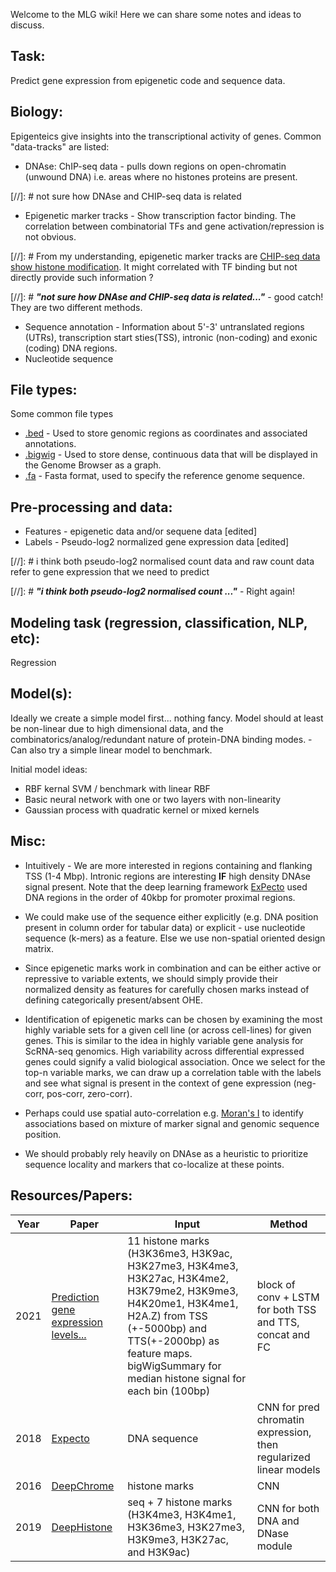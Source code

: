 Welcome to the MLG wiki! Here we can share some notes and ideas to discuss.

## Task:
Predict gene expression from epigenetic code and sequence data.

## Biology:
Epigenteics give insights into the transcriptional activity of genes. Common "data-tracks" are listed:

* DNAse: ChIP-seq data - pulls down regions on open-chromatin (unwound DNA) i.e. areas where no histones proteins are present.

[//]: # not sure how DNAse and CHIP-seq data is related
* Epigenetic marker tracks - Show transcription factor binding. The correlation between combinatorial TFs and gene activation/repression is not obvious.

[//]: #  From my understanding, epigenetic marker tracks are [CHIP-seq data show histone modification](https://ccg.epfl.ch/chipseq/doc/chipseq_tutorial_intro.php). It might correlated with TF binding but not directly provide such information ?

[//]: # _**"not sure how DNAse and CHIP-seq data is related..."**_ - good catch! They are two different methods.

* Sequence annotation - Information about 5'-3' untranslated regions (UTRs), transcription start sties(TSS), intronic (non-coding) and exonic (coding) DNA regions. 
* Nucleotide sequence 


## File types:
Some common file types
* [.bed](https://genome.ucsc.edu/FAQ/FAQformat.html#format12) - Used to store genomic regions as coordinates and associated annotations.
* [.bigwig](https://software.broadinstitute.org/software/igv/bigwig) - Used to store dense, continuous data that will be displayed in the Genome Browser as a graph.
* [.fa](https://software.broadinstitute.org/software/igv/FASTA) - Fasta format, used to specify the reference genome sequence.


## Pre-processing and data:
* Features - epigenetic data and/or sequene data [edited] 
* Labels - Pseudo-log2 normalized gene expression data [edited]

[//]: #  i think both pseudo-log2 normalised count data  and raw count data refer to gene expression that we need to predict 

[//]: # **_"i think both pseudo-log2 normalised count ..."_** - Right again! 

## Modeling task (regression, classification, NLP, etc):
Regression

## Model(s):
Ideally we create a simple model first... nothing fancy. Model should at least be non-linear due to high dimensional data,
and the combinatorics/analog/redundant nature of protein-DNA binding modes. - Can also try a simple linear model to benchmark. 

Initial model ideas:
* RBF kernal SVM / benchmark with linear RBF
* Basic neural network with one or two layers with non-linearity 
* Gaussian process with quadratic kernel or mixed kernels

## Misc:
* Intuitively - We are more interested in regions containing and flanking TSS (1-4 Mbp). Intronic regions are interesting **IF** high density DNAse signal present. Note that the deep learning framework [ExPecto](https://www.nature.com/articles/s41588-018-0160-6) used DNA regions in the order of 40kbp for promoter proximal regions. 


* We could make use of the sequence either explicitly (e.g. DNA position present in column order for tabular data) or explicit - use nucleotide sequence (k-mers) as a feature. Else we use non-spatial oriented design matrix.

* Since epigenetic marks work in combination and can be either active or repressive to variable extents, we should simply provide their normalized density as features for carefully chosen marks instead of defining categorically present/absent OHE.

* Identification of epigenetic marks can be chosen by examining the most highly variable sets for a given cell line (or across cell-lines) for given genes. This is similar to the idea in highly variable gene analysis for ScRNA-seq genomics. High variability across differential expressed genes could signify a valid biological association. Once we select for the top-n variable marks, we can draw up a correlation table with the labels and see what signal is present in the context of gene expression (neg-corr, pos-corr, zero-corr). 

* Perhaps could use spatial auto-correlation e.g. [Moran's I](https://www.youtube.com/watch?v=OJU8GNW9grc) to identify associations based on mixture of marker signal and genomic sequence position. 

* We should probably rely heavily on  DNAse as a heuristic to prioritize sequence locality and markers that co-localize at these points.





## Resources/Papers:
| Year | Paper                                                                                                       | Input                                                                                                                                                                                                                                     | Method                                                             |
|------|-------------------------------------------------------------------------------------------------------------|-------------------------------------------------------------------------------------------------------------------------------------------------------------------------------------------------------------------------------------------|--------------------------------------------------------------------|
| 2021 | [Prediction gene expression levels...](https://www.sciencedirect.com/science/article/pii/S0169743921002240) | 11 histone marks (H3K36me3, H3K9ac, H3K27me3, H3K4me3, H3K27ac, H3K4me2, H3K79me2, H3K9me3, H4K20me1, H3K4me1, H2A.Z) from TSS (+-5000bp) and TTS(+-2000bp) as feature maps. bigWigSummary for median histone signal for each bin (100bp) | block of conv + LSTM for both TSS and TTS, concat and FC           |
| 2018 | [Expecto](https://www.nature.com/articles/s41588-018-0160-6)                                                | DNA sequence                                                                                                                                                                                                                              | CNN for pred chromatin expression, then regularized linear models  |
| 2016 | [DeepChrome](https://academic.oup.com/bioinformatics/article/32/17/i639/2450757)                            | histone marks                                                                                                                                                                                                                             | CNN                                                                |
| 2019 | [DeepHistone](https://bmcgenomics.biomedcentral.com/articles/10.1186/s12864-019-5489-4)                     | seq + 7 histone marks (H3K4me3, H3K4me1, H3K36me3, H3K27me3, H3K9me3, H3K27ac, and H3K9ac)                                                                                                                                                | CNN for both DNA and DNase module                                  |
